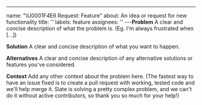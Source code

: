 ---
name: "\U0001F4E6 Request: Feature"
about: An idea or request for new functionality
title: ''
labels: feature
assignees: ''
---**Problem**
A clear and concise description of what the problem is. (Eg. I'm always frustrated when [...])

**Solution**
A clear and concise description of what you want to happen.

**Alternatives**
A clear and concise description of any alternative solutions or features you've considered.

**Context**
Add any other context about the problem here. (The fastest way to have an issue fixed is to create a pull request with working, tested code and we'll help merge it. Slate is solving a pretty complex problem, and we can't do it without active contributors, so thank you so much for your help!)
